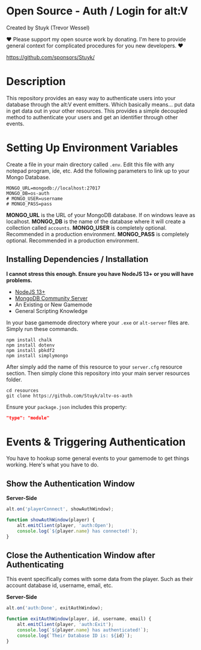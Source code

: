 # Open Source - Auth / Login for alt:V

Created by Stuyk (Trevor Wessel)

❤️ Please support my open source work by donating. I'm here to provide general context for complicated procedures for you new developers. ❤️

https://github.com/sponsors/Stuyk/

# Description

This repository provides an easy way to authenticate users into your database through the alt:V event emitters. Which basically means... put data in get data out in your other resources. This provides a simple decoupled method to authenticate your users and get an identifier through other events.

# Setting Up Environment Variables

Create a file in your main directory called `.env`. Edit this file with any notepad program, ide, etc.
Add the following parameters to link up to your Mongo Database.

```
MONGO_URL=mongodb://localhost:27017
MONGO_DB=os-auth
# MONGO_USER=username
# MONGO_PASS=pass
```

**MONGO_URL** is the URL of your MongoDB database. If on windows leave as localhost.
**MONGO_DB** is the name of the database where it will create a collection called `accounts`.
**MONGO_USER** is completely optional. Recommended in a production environment.
**MONGO_PASS** is completely optional. Recommended in a production environment.

## Installing Dependencies / Installation

**I cannot stress this enough. Ensure you have NodeJS 13+ or you will have problems.**

-   [NodeJS 13+](https://nodejs.org/en/download/current/)
-   [MongoDB Community Server](https://www.mongodb.com/try/download/community)
-   An Existing or New Gamemode
-   General Scripting Knowledge

In your base gamemode directory where your `.exe` or `alt-server` files are. Simply run these commands.

```
npm install chalk
npm install dotenv
npm install pbkdf2
npm install simplymongo
```

After simply add the name of this resource to your `server.cfg` resource section.
Then simply clone this repository into your main server resources folder.

```
cd resources
git clone https://github.com/Stuyk/altv-os-auth
```

Ensure your `package.json` includes this property:

```json
"type": "module"
```

# Events & Triggering Authentication

You have to hookup some general events to your gamemode to get things working.
Here's what you have to do.

## Show the Authentication Window

**Server-Side**

```js
alt.on('playerConnect', showAuthWindow);

function showAuthWindow(player) {
    alt.emitClient(player, 'auth:Open');
    console.log(`${player.name} has connected!`);
}
```

## Close the Authentication Window after Authenticating

This event specifically comes with some data from the player.
Such as their account database id, username, email, etc.

**Server-Side**

```js
alt.on('auth:Done', exitAuthWindow);

function exitAuthWindow(player, id, username, email) {
    alt.emitClient(player, 'auth:Exit');
    console.log(`${player.name} has authenticated!`);
    console.log(`Their Database ID is: ${id}`);
}
```
